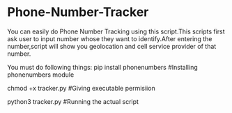 # Phone-Number-Tracker
You can easily do Phone Number Tracking using this script.This scripts first ask user to input number whose they want to identify.After entering the number,script will show you geolocation and cell service provider of that number.

You must do following things:
 pip install phonenumbers #Installing phonenumbers module
 
 chmod +x tracker.py #Giving executable permisiion
 
 
 python3 tracker.py #Running the actual script
